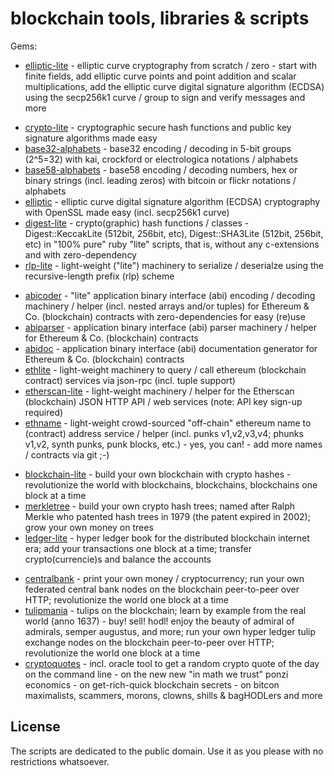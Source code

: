 # blockchain tools, libraries & scripts

Gems:

- [elliptic-lite](elliptic-lite) - elliptic curve cryptography from scratch / zero - start with finite fields, add elliptic curve points and point addition and scalar multiplications, add the elliptic curve digital signature algorithm (ECDSA) using the secp256k1 curve / group to sign and verify messages and more


<!-- break -->

- [crypto-lite](crypto-lite) - cryptographic secure hash functions and public key signature algorithms made easy
- [base32-alphabets](base32-alphabets) - base32 encoding / decoding in 5-bit groups (2^5=32) with kai, crockford or electrologica notations / alphabets
- [base58-alphabets](base58-alphabets) - base58 encoding / decoding numbers, hex or binary strings (incl. leading zeros) with bitcoin or flickr notations / alphabets
- [elliptic](elliptic) - elliptic curve digital signature algorithm (ECDSA) cryptography with OpenSSL made easy (incl. secp256k1 curve)
- [digest-lite](digest-lite) - crypto(graphic) hash functions / classes - Digest::KeccakLite (512bit, 256bit, etc), Digest::SHA3Lite (512bit, 256bit, etc) in "100% pure" ruby "lite" scripts, that is, without any c-extensions and with zero-dependency
- [rlp-lite](rlp-lite) - light-weight ("lite") machinery to serialize / deserialze using the recursive-length prefix (rlp) scheme



<!-- break -->

- [abicoder](abicoder) - "lite" application binary interface (abi) encoding / decoding machinery / helper (incl. nested arrays and/or tuples) for Ethereum & Co. (blockchain) contracts with zero-dependencies for easy (re)use
- [abiparser](abiparser) - application binary interface (abi) parser machinery / helper for Ethereum & Co. (blockchain) contracts
- [abidoc](abidoc) - application binary interface (abi) documentation generator for Ethereum & Co. (blockchain) contracts
- [ethlite](ethlite) - light-weight machinery to query / call ethereum (blockchain contract) services via json-rpc (incl. tuple support)
- [etherscan-lite](etherscan-lite) - light-weight machinery / helper for the Etherscan (blockchain) JSON HTTP API / web services (note: API key sign-up required)
- [ethname](ethname) - light-weight crowd-sourced "off-chain" ethereum name to (contract) address service / helper (incl. punks v1,v2,v3,v4; phunks v1,v2, synth punks, punk blocks, etc.)  - yes, you can! - add more names / contracts via git ;-)




<!-- break -->

- [blockchain-lite](blockchain-lite)   - build your own blockchain with crypto hashes - revolutionize the world with blockchains, blockchains, blockchains one block at a time
- [merkletree](merkletree)  - build your own crypto hash trees; named after Ralph Merkle who patented hash trees in 1979 (the patent expired in 2002); grow your own money on trees
- [ledger-lite](ledger-lite)  - hyper ledger book for the distributed blockchain internet era; add your transactions one block at a time; transfer crypto(currencie)s and balance the accounts

<!-- gems in progress / alpha
- [p2p](p2p)  - build your own peer-to-peer (p2p) networks; run your own peer-to-peer (p2p) nodes over HTTP
-->


<!-- break -->

- [centralbank](centralbank)  - print your own money / cryptocurrency; run your own federated central bank nodes on the blockchain peer-to-peer over HTTP; revolutionize the world one block at a time
- [tulipmania](tulipmania)  - tulips on the blockchain; learn by example from the real world (anno 1637) - buy! sell! hodl! enjoy the beauty of admiral of admirals, semper augustus, and more; run your own hyper ledger tulip exchange nodes on the blockchain peer-to-peer over HTTP; revolutionize the world one block at a time
- [cryptoquotes](cryptoquotes) - incl. oracle tool to get a random crypto quote of the day on the command line - on the new new "in math we trust" ponzi economics - on get-rich-quick blockchain secrets - on bitcon maximalists, scammers, morons, clowns, shills & bagHODLers and more




## License

The scripts are dedicated to the public domain.
Use it as you please with no restrictions whatsoever.